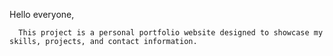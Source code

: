Hello everyone,

      This project is a personal portfolio website designed to showcase my skills, projects, and contact information.
